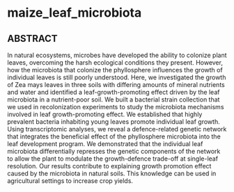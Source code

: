 # maize_leaf_microbiota

## ABSTRACT
In natural ecosystems, microbes have developed the ability to colonize plant leaves, overcoming the harsh ecological conditions they present. However, how the microbiota that colonize the phyllosphere influences the growth of individual leaves is still poorly understood. Here, we investigated the growth of Zea mays leaves in three soils with differing amounts of mineral nutrients and water and identified a leaf-growth-promoting effect driven by the leaf microbiota in a nutrient-poor soil. We built a bacterial strain collection that we used in recolonization experiments to study the microbiota mechanisms involved in leaf growth-promoting effect. We established that highly prevalent bacteria inhabiting young leaves promote individual leaf growth. Using transcriptomic analyses, we reveal a defence-related genetic network that integrates the beneficial effect of the phyllosphere microbiota into the leaf development program. We demonstrated that the individual leaf microbiota differentially represses the genetic components of the network to allow the plant to modulate the growth-defence trade-off at single-leaf resolution. Our results contribute to explaining growth promotion effect caused by the microbiota in natural soils. This knowledge can be used in agricultural settings to increase crop yields. 

